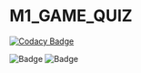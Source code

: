 # M1_GAME_QUIZ

[![Codacy Badge](https://api.codacy.com/project/badge/Grade/2e98af2fb19e480dbdb8829390b9653c)](https://app.codacy.com/gh/shubha237/M1_GAME_QUIZ?utm_source=github.com&utm_medium=referral&utm_content=shubha237/M1_GAME_QUIZ&utm_campaign=Badge_Grade_Settings)

![Badge](https://api.codiga.io/project/29961/score/svg)
![Badge](https://api.codiga.io/project/29961/status/svg)
